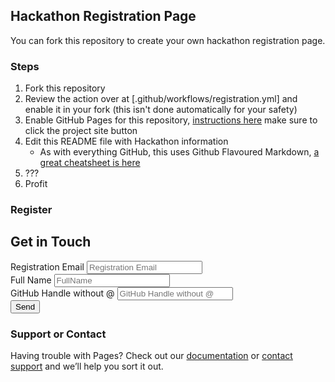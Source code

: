 ## Hackathon Registration Page

You can fork this repository to create your own hackathon registration page.  

### Steps
1. Fork this repository
1. Review the action over at [.github/workflows/registration.yml] and enable it in your fork (this isn't done automatically for your safety)
1. Enable GitHub Pages for this repository, [instructions here](https://pages.github.com/) make sure to click the project site button
1. Edit this README file with Hackathon information
    - As with everything GitHub, this uses Github Flavoured Markdown, [a great cheatsheet is here](https://github.com/adam-p/markdown-here/wiki/Markdown-Cheatsheet)
1. ???
1. Profit

### Register
<div id="register">
        <h2>Get in Touch</h2>
        <div id="contact-form">
                <form action="https://registration-middlewear.azurewebsites.net/api/http-registration-trigger" method="POST">
                    <label>Registration Email</label>
                <input type="email" name="email" placeholder="Registration Email" required /><br />
                    <label>Full Name</label>
                <input type="text" name="fullName" placeholder="FullName" required /><br />
                    <label>GitHub Handle without @</label>
                <input type="text" name="handle" placeholder="GitHub Handle without @" required /><br />
                <button type="submit">Send</button>
            </form>
        </div>
 </div>

### Support or Contact

Having trouble with Pages? Check out our [documentation](https://docs.github.com/categories/github-pages-basics/) or [contact support](https://github.com/contact) and we’ll help you sort it out.
